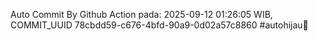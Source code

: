 Auto Commit By Github Action pada: 2025-09-12 01:26:05 WIB, COMMIT_UUID 78cbdd59-c676-4bfd-90a9-0d02a57c8860 #autohijau🗿
